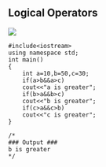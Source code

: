 ## Logical Operators

![](resource:assets/images/C++/img13.png)
	
```
#include<iostream>
using namespace std;
int main()
{
    int a=10,b=50,c=30;
    if(a>b&&a>c)
    cout<<"a is greater";
    if(b>a&&b>c)
    cout<<"b is greater";
    if(c>a&&c>b)
    cout<<"c is greater";
}

/*
### Output ###
b is greater
*/
```

